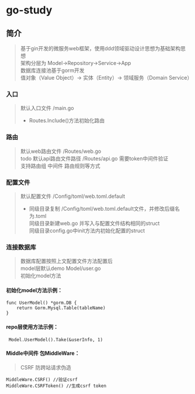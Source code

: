# go-study

## 简介
> 基于gin开发的微服务web框架，使用ddd领域驱动设计思想为基础架构思想  
> 架构分层为 Model->Repository->Service->App  
> 数据库连接池基于gorm开发  
> 值对象（Value Object）→ 实体（Entity）→ 领域服务（Domain Service）


### 入口
> 默认入口文件 /main.go 
>- Routes.Include()方法初始化路由

### 路由
> 默认web路由文件 /Routes/web.go  
> todo 默认api路由文件路径 /Routes/api.go 需要token中间件验证  
> 支持路由组 中间件 路由规则等方式

### 配置文件
> 默认配置文件 /Config/toml/web.toml.default  
>- 同级目录复制 /Config/toml/web.toml.default文件，并修改后缀名为.toml  
   同级目录新建web.go 并写入与配置文件结构相同的struct  
   同级目录config.go中init方法内初始化配置的struct

### 连接数据库
> 数据库配置按照上文配置文件方法配置后  
> model层默认demo Model/user.go  
> 初始化model方法 
#### 初始化model方法示例：
```
func UserModel() *gorm.DB {
	return Gorm.Mysql.Table(tableName)
}
```
#### repo层使用方法示例：
```
 Model.UserModel().Take(&userInfo, 1)
```

#### Middle中间件 包MiddleWare：
> CSRF 防跨站请求伪造
```
MiddleWare.CSRF() //验证csrf
MiddleWare.CSRFToken() //生成csrf token
```


